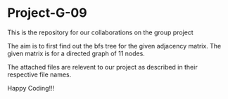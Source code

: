 # Project-G-09
This is the repository for our collaborations on the group project


The aim is to first find out the bfs tree for the given adjacency matrix. The given matrix is for a directed graph of 11 nodes.




The attached files are relevent to our project as described in their respective file names.

Happy Coding!!!
